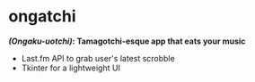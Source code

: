 # ongatchi
***(Ongaku-uotchi)*: Tamagotchi-esque app that eats your music**

* Last.fm API to grab user's latest scrobble
* Tkinter for a lightweight UI
